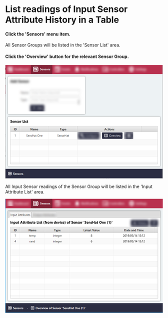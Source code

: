 # List readings of Input Sensor Attribute History in a Table

#### Click the 'Sensors' menu item.
All Sensor Groups will be listed in the 'Sensor List' area.

#### Click the 'Overview' button for the relevant Sensor Group.

![Screenshot](../images/list-readings-input-sensor-attributes-sensor-group-1.png)

All Input Sensor readings of the Sensor Group will be listed in the 'Input Attribute List' area.

![Screenshot](../images/list-readings-input-sensor-attributes-sensor-group-2.png)

